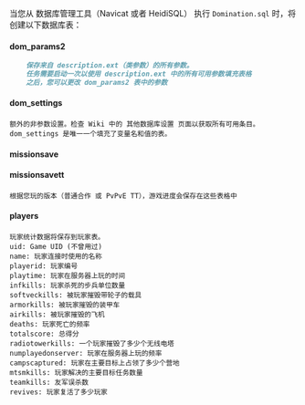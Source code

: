 当您从 数据库管理工具（Navicat 或者 HeidiSQL） 执行 `Domination.sql` 时，将创建以下数据库表：

#### dom_params2
```markdown
    保存来自 description.ext（类参数）的所有参数。
    任务需要启动一次以使用 description.ext 中的所有可用参数填充表格
    之后，您可以更改 dom_params2 表中的参数
```
    

#### dom_settings
    额外的非参数设置。检查 Wiki 中的 其他数据库设置 页面以获取所有可用条目。
    dom_settings 是唯一一个填充了变量名和值的表。

#### missionsave

#### missionsavett
    根据您玩的版本（普通合作 或 PvPvE TT），游戏进度会保存在这些表格中

#### players
    玩家统计数据将保存到玩家表。
    uid: Game UID (不曾用过)
    name: 玩家连接时使用的名称
    playerid: 玩家编号
    playtime: 玩家在服务器上玩的时间
    infkills: 玩家杀死的步兵单位数量
    softveckills: 被玩家摧毁带轮子的载具
    armorkills: 被玩家摧毁的装甲车
    airkills: 被玩家摧毁的飞机
    deaths: 玩家死亡的频率
    totalscore: 总得分
    radiotowerkills: 一个玩家摧毁了多少个无线电塔
    numplayedonserver: 玩家在服务器上玩的频率
    campscaptured: 玩家在主要目标上占领了多少个营地
    mtsmkills: 玩家解决的主要目标任务数量
    teamkills: 友军误杀数
    revives: 玩家复活了多少玩家